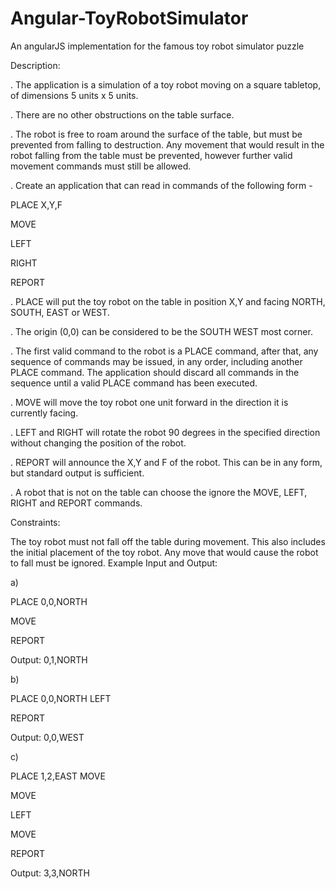 # Angular-ToyRobotSimulator
An angularJS implementation for the famous toy robot simulator puzzle

Description:

. The application is a simulation of a toy robot moving on a square tabletop, of dimensions 5 units x 5 units.

. There are no other obstructions on the table surface.

. The robot is free to roam around the surface of the table, but must be prevented from falling to destruction. Any movement
that would result in the robot falling from the table must be prevented, however further valid movement commands must still
be allowed.

. Create an application that can read in commands of the following form -

PLACE X,Y,F

MOVE

LEFT

RIGHT

REPORT

. PLACE will put the toy robot on the table in position X,Y and facing NORTH, SOUTH, EAST or WEST.

. The origin (0,0) can be considered to be the SOUTH WEST most corner.

. The first valid command to the robot is a PLACE command, after that, any sequence of commands may be issued, in any order, including another PLACE command. The application should discard all commands in the sequence until a valid PLACE command has been executed.

. MOVE will move the toy robot one unit forward in the direction it is currently facing.

. LEFT and RIGHT will rotate the robot 90 degrees in the specified direction without changing the position of the robot.

. REPORT will announce the X,Y and F of the robot. This can be in any form, but standard output is sufficient.

. A robot that is not on the table can choose the ignore the MOVE, LEFT, RIGHT and REPORT commands.

Constraints:

The toy robot must not fall off the table during movement. This also includes the initial placement of the toy robot.
Any move that would cause the robot to fall must be ignored. Example Input and Output:

a)

PLACE 0,0,NORTH

MOVE

REPORT

Output: 0,1,NORTH

b)

PLACE 0,0,NORTH LEFT

REPORT

Output: 0,0,WEST

c)

PLACE 1,2,EAST MOVE

MOVE

LEFT

MOVE

REPORT

Output: 3,3,NORTH

